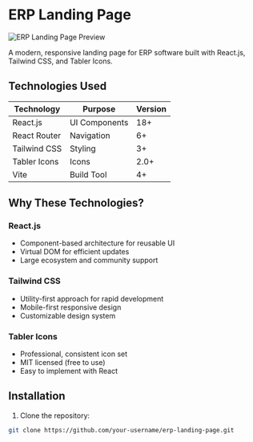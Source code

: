 # ERP Landing Page

![ERP Landing Page Preview](public/images/preview.jpg)

A modern, responsive landing page for ERP software built with React.js, Tailwind CSS, and Tabler Icons.

## Technologies Used

| Technology | Purpose | Version |
|------------|---------|---------|
| React.js | UI Components | 18+ |
| React Router | Navigation | 6+ |
| Tailwind CSS | Styling | 3+ |
| Tabler Icons | Icons | 2.0+ |
| Vite | Build Tool | 4+ |

## Why These Technologies?

### React.js
- Component-based architecture for reusable UI
- Virtual DOM for efficient updates
- Large ecosystem and community support

### Tailwind CSS
- Utility-first approach for rapid development
- Mobile-first responsive design
- Customizable design system

### Tabler Icons
- Professional, consistent icon set
- MIT licensed (free to use)
- Easy to implement with React

## Installation

1. Clone the repository:
```bash
git clone https://github.com/your-username/erp-landing-page.git